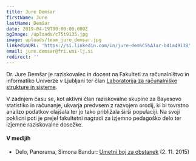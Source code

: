 ```yaml
---
title: Jure Demšar
firstName: Jure
lastName: Demšar
date: 2019-04-19T00:00:00.000Z
bgImage: /uploads/c75t9135.jpg
image: uploads/team_jure_demsar.jpg
linkedinURL: 'https://si.linkedin.com/in/jure-dem%C5%A1ar-b41a49138'
email: jure.demsar@fri.uni-lj.si
redirect: ''
---
```

Dr. Jure Demšar je raziskovalec in docent na Fakulteti za računalništvo in informatiko Univerze v Ljubljani ter član [Laboratorija za računalniške strukture in sisteme](https://www.fri.uni-lj.si/sl/laboratorij/lrss).

V zadnjem času se, kot aktivni član raziskovalne skupine za Bayesovo statistiko in računanje, ukvarja predvsem z razvojem orodij, ki bi tovrstno analizo podatkov olajšala ter jo tako približala širši populaciji. Na svoji poklicni poti je prejel fakultetni nagradi za izjemno pedagoško delo ter izjemne raziskovalne dosežke.

#### V medijih

* Delo, Panorama, Simona Bandur: [Umetni boj za obstanek](https://www.delo.si/prosti-cas/potovanja/umetni-boj-za-obstanek.html) (2. 11. 2015)
